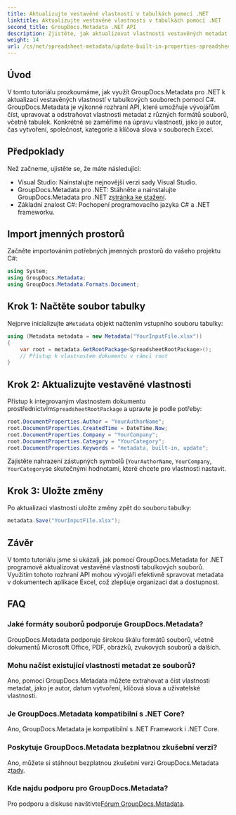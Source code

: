 ```yaml
---
title: Aktualizujte vestavěné vlastnosti v tabulkách pomocí .NET
linktitle: Aktualizujte vestavěné vlastnosti v tabulkách pomocí .NET
second_title: GroupDocs.Metadata .NET API
description: Zjistěte, jak aktualizovat vlastnosti vestavěných metadat v souborech aplikace Excel pomocí GroupDocs.Metadata for .NET. Upravte autora, čas vytvoření, společnost a další pomocí C#.
weight: 14
url: /cs/net/spreadsheet-metadata/update-built-in-properties-spreadsheets/
---
```

## Úvod
V tomto tutoriálu prozkoumáme, jak využít GroupDocs.Metadata pro .NET k aktualizaci vestavěných vlastností v tabulkových souborech pomocí C#. GroupDocs.Metadata je výkonné rozhraní API, které umožňuje vývojářům číst, upravovat a odstraňovat vlastnosti metadat z různých formátů souborů, včetně tabulek. Konkrétně se zaměříme na úpravu vlastností, jako je autor, čas vytvoření, společnost, kategorie a klíčová slova v souborech Excel.
## Předpoklady
Než začneme, ujistěte se, že máte následující:
- Visual Studio: Nainstalujte nejnovější verzi sady Visual Studio.
-  GroupDocs.Metadata pro .NET: Stáhněte a nainstalujte GroupDocs.Metadata pro .NET z[stránka ke stažení](https://releases.groupdocs.com/metadata/net/).
- Základní znalost C#: Pochopení programovacího jazyka C# a .NET frameworku.

## Import jmenných prostorů
Začněte importováním potřebných jmenných prostorů do vašeho projektu C#:
```csharp
using System;
using GroupDocs.Metadata;
using GroupDocs.Metadata.Formats.Document;
```
## Krok 1: Načtěte soubor tabulky
 Nejprve inicializujte a`Metadata` objekt načtením vstupního souboru tabulky:
```csharp
using (Metadata metadata = new Metadata("YourInputFile.xlsx"))
{
    var root = metadata.GetRootPackage<SpreadsheetRootPackage>();
    // Přístup k vlastnostem dokumentu v rámci root
}
```
## Krok 2: Aktualizujte vestavěné vlastnosti
 Přístup k integrovaným vlastnostem dokumentu prostřednictvím`SpreadsheetRootPackage` a upravte je podle potřeby:
```csharp
root.DocumentProperties.Author = "YourAuthorName";
root.DocumentProperties.CreatedTime = DateTime.Now;
root.DocumentProperties.Company = "YourCompany";
root.DocumentProperties.Category = "YourCategory";
root.DocumentProperties.Keywords = "metadata, built-in, update";
```
Zajistěte nahrazení zástupných symbolů (`YourAuthorName`, `YourCompany`, `YourCategory`se skutečnými hodnotami, které chcete pro vlastnosti nastavit.
## Krok 3: Uložte změny
Po aktualizaci vlastností uložte změny zpět do souboru tabulky:
```csharp
metadata.Save("YourInputFile.xlsx");
```

## Závěr
V tomto tutoriálu jsme si ukázali, jak pomocí GroupDocs.Metadata for .NET programově aktualizovat vestavěné vlastnosti tabulkových souborů. Využitím tohoto rozhraní API mohou vývojáři efektivně spravovat metadata v dokumentech aplikace Excel, což zlepšuje organizaci dat a dostupnost.

## FAQ
### Jaké formáty souborů podporuje GroupDocs.Metadata?
GroupDocs.Metadata podporuje širokou škálu formátů souborů, včetně dokumentů Microsoft Office, PDF, obrázků, zvukových souborů a dalších.
### Mohu načíst existující vlastnosti metadat ze souborů?
Ano, pomocí GroupDocs.Metadata můžete extrahovat a číst vlastnosti metadat, jako je autor, datum vytvoření, klíčová slova a uživatelské vlastnosti.
### Je GroupDocs.Metadata kompatibilní s .NET Core?
Ano, GroupDocs.Metadata je kompatibilní s .NET Framework i .NET Core.
### Poskytuje GroupDocs.Metadata bezplatnou zkušební verzi?
 Ano, můžete si stáhnout bezplatnou zkušební verzi GroupDocs.Metadata z[tady](https://releases.groupdocs.com/).
### Kde najdu podporu pro GroupDocs.Metadata?
 Pro podporu a diskuse navštivte[Fórum GroupDocs.Metadata](https://forum.groupdocs.com/c/metadata/14).